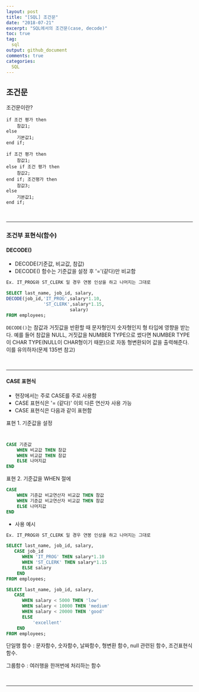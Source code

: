 ```yaml
---
layout: post
title: "[SQL] 조건문"
date: "2018-07-21"
excerpt: "SQL에서의 조건문(case, decode)"
toc: true
tag:
  sql
output: github_document
comments: true
categories:
  SQL
---
```


## 조건문

조건문이란?

```
if 조건 평가 then
    참값1;
else
    기본값1;
end if;
```
```
if 조건 평가 then
    참값1;
else if 조건 평가 then
    참값2;
end if; 조건평가 then
    참값3;
else
    기본값1;
end if;
```

<br>

***

### 조건부 표현식(함수)

#### DECODE()

* DECODE(기준값, 비교값, 참값)
* DECODE() 함수는 기준값을 설정 후 '='(같다)만 비교함

```sql
Ex. IT_PROG와 ST_CLERK 일 경우 연봉 인상을 하고 나머지는 그대로

SELECT last_name, job_id, salary,
DECODE(job_id,'IT_PROG',salary*1.10,
              'ST_CLERK',salary*1.15,
                        salary)
FROM employees;
```

`DECODE()`는 참값과 거짓값을 반환할 때 문자형인지 숫자형인지 형 타입에 영향을 받는다. 예를 들어 참값을 NULL, 거짓값을 NUMBER TYPE으로 썼다면 NUMBER TYPE이 CHAR TYPE(NULL이 CHAR형이기 때문)으로 자동 형변환되어 값을 출력해준다. 이를 유의하자(문제 135번 참고)

<BR>

***

#### CASE 표현식


* 현장에서는 주로 CASE를 주로 사용함
* CASE 표현식은 '= (같다)' 이외 다른 연산자 사용 가능
* CASE 표현식은 다음과 같이 표현함



표현 1. 기준값을 설정
```sql


CASE 기준값
    WHEN 비교값 THEN 참값
    WHEN 비교값 THEN 참값
    ELSE 나머지값
END
```
표현 2. 기준값을 WHEN 절에
```sql
CASE 
    WHEN 기준값 비교연산자 비교값 THEN 참값
    WHEN 기준값 비교연산자 비교값 THEN 참값
    ELSE 나머지값
END
```

* 사용 예시

```sql
Ex. IT_PROG와 ST_CLERK 일 경우 연봉 인상을 하고 나머지는 그대로

SELECT last_name, job_id, salary,
   CASE job_id
      WHEN 'IT_PROG' THEN salary*1.10
      WHEN 'ST_CLERK' THEN salary*1.15
      ELSE salary
    END
FROM employees;
```
```sql
SELECT last_name, job_id, salary,
   CASE
      WHEN salary < 5000 THEN 'low'
      WHEN salary < 10000 THEN 'medium'
      WHEN salary < 20000 THEN 'good'
      ELSE
          'excellent'
    END
FROM employees;
```

단일행 함수 : 문자함수, 숫자함수, 날짜함수, 형변환 함수, null 관련된 함수, 조건표현식 함수.

그룹함수 : 여러행을 한꺼번에 처리하는 함수


<br>

***
